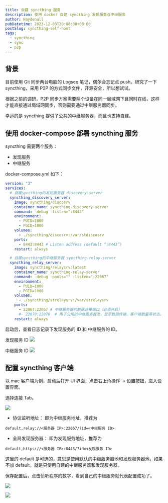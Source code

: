 ```yaml
---
title: 自建 syncthing 服务
description: 使用 docker 自建 syncthing 发现服务与中继服务
author: Haydenull
pubDatetime: 2023-12-03T20:08:00+08:00
postSlug: syncthing-self-host
tags:
  - syncthing
  - sync
  - p2p
---
```


## 背景

目前使用 Git 同步两台电脑的 Logseq 笔记，偶尔会忘记点 push。研究了一下 syncthing，采用 P2P 的方式同步文件，开源安全，所以想试试。

根据之前的调研，P2P 同步方案需要两个设备在同一局域网下且同时在线，这样才能直接通过局域网同步，否则需要通过中继服务器同步。

幸运的是 syncthing 提供了公共的中继服务器，而且也支持自建。

## 使用 docker-compose 部署 syncthing 服务

syncthing 需要两个服务：

- 发现服务
- 中继服务

docker-compose.yml 如下：

```yaml
version: "3"
services:
  # 自建syncthing的发现服务器 discovery-server
  syncthing_discovery_server:
    image: syncthing/discosrv
    container_name: syncthing-discovery-server
    command: -debug -listen=":8443"
    environment:
      - PUID=1000
      - PGID=1000
    volumes:
      - ./syncthing/discosrv:/var/stdiscosrv
    ports:
      - 8443:8443 # Listen address (default “:8443”)
    restart: always

  # 自建syncthing的中继服务器 syncthing-relay-server
  syncthing_relay_server:
    image: syncthing/relaysrv:latest
    container_name: syncthing-relay-server
    command: -debug -pools="" -listen=":22067"
    environment:
      - PUID=1000
      - PGID=1000
    volumes:
      - ./syncthing/strelaysrv:/var/strelaysrv
    ports:
      - 22067:22067 # 中继服务器的数据连接端口（必须开启）
      #- 22070:22070  # 用于公用的中继服务器池，显示数据传输、客户端数量等状态，可不开启
    restart: always
```

启动后，查看日志记录下发现服务的 ID 和 中继服务的 ID。

发现服务 ID
![](https://pocket.haydenhayden.com/blog/202312032020052.png?x-oss-process=image/resize,w_1000,m_lfit)

中继服务 ID
![](https://pocket.haydenhayden.com/blog/202312032021728.png?x-oss-process=image/resize,w_1000,m_lfit)

## 配置 syncthing 客户端

以 mac 客户端为例，启动后打开 UI 界面，点击右上角操作 -> 设置按钮，进入设置界面。

选择连接 Tab。

![](https://pocket.haydenhayden.com/blog/202312032026041.png?x-oss-process=image/resize,w_1000,m_lfit)

- 协议监听地址：
  即为中继服务地址，推荐为

```
default,relay://<服务器 IP>:22067/?id=<中继服务 ID>
```

- 全局发现服务器：
  即为发现服务地址，推荐为

```
default,https://<服务器 IP>:8443/?id=<发现服务 ID>
```

这里的 default 是可选的，意思是使用默认的中继服务器池和发现服务器池，如果不加 default，就是只使用自建的中继服务器和发现服务器。

保存配置后，点击侦听程序的数字，看到自己的中继服务就代表配置成功了。

![](https://pocket.haydenhayden.com/blog/202312032035222.png)

![](https://pocket.haydenhayden.com/blog/202312032032414.png)
